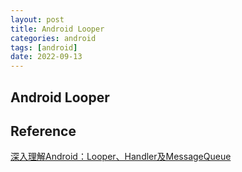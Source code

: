 ```yaml
---
layout: post
title: Android Looper
categories: android 
tags: [android]
date: 2022-09-13
---
```


## Android Looper

## Reference
[深入理解Android：Looper、Handler及MessageQueue](https://wongzhenyu.cn/2019/09/16/%E6%B7%B1%E5%85%A5%E7%90%86%E8%A7%A3Android%EF%BC%9AMessageQueue/)  
